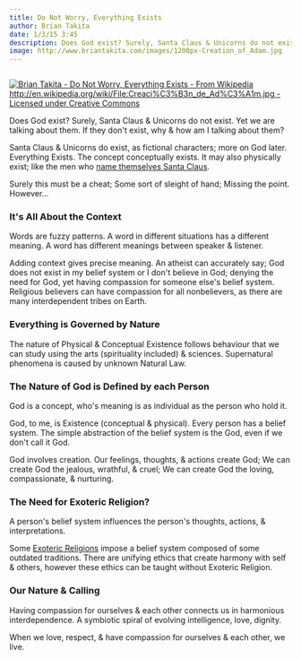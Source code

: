```yaml
---
title: Do Not Worry, Everything Exists
author: Brian Takita
date: 1/3/15 3:45
description: Does God exist? Surely, Santa Claus & Unicorns do not exist. Yet we are talking about them. If they don't exist, why & how am I talking about them? Santa Claus & Unicorns do exist, as fictional characters; more on God later. Everything Exists. The concept conceptually exists. It may also physically exist; like the men who name themselves Santa Claus.
image: http://www.briantakita.com/images/1200px-Creation_of_Adam.jpg
---
```


```js exec frontmatter
```

<a href="/posts/do-not-worry-everything-exists/">
	<img
		src="/images/1200px-Creation_of_Adam.jpg"
		alt="Brian Takita - Do Not Worry, Everything Exists - From Wikipedia http://en.wikipedia.org/wiki/File:Creaci%C3%B3n_de_Ad%C3%A1m.jpg - Licensed under Creative Commons"
	/>
</a>

Does God exist? Surely, Santa Claus & Unicorns do not exist. Yet we are talking about them. If they don't exist, why & how am I talking about them?

Santa Claus & Unicorns do exist, as fictional characters; more on God later. Everything Exists. The concept conceptually exists. It may also physically exist; like the men who <a href="http://www.huffingtonpost.com/2014/12/23/real-santas_n_6366974.html" target="_blank">name themselves Santa Claus</a>.

<!--more-->

Surely this must be a cheat; Some sort of sleight of hand; Missing the point. However...

### It's All About the Context

Words are fuzzy patterns. A word in different situations has a different meaning. A word has different meanings between speaker & listener.

Adding context gives precise meaning. An atheist can accurately say; God does not exist in my belief system or I don't believe in God; denying the need for God, yet having compassion for someone else's belief system. Religious believers can have compassion for all nonbelievers, as there are many interdependent tribes on Earth.

### Everything is Governed by Nature

The nature of Physical & Conceptual Existence follows behaviour that we can study using the arts (spirituality included) & sciences. Supernatural phenomena is caused by unknown Natural Law.

### The Nature of God is Defined by each Person

God is a concept, who's meaning is as individual as the person who hold it.

God, to me, is Existence (conceptual & physical). Every person has a belief system. The simple abstraction of the belief system is the God, even if we don't call it God.

God involves creation. Our feelings, thoughts, & actions create God; We can create God the jealous, wrathful, & cruel; We can create God the loving, compassionate, & nurturing.

### The Need for Exoteric Religion?

A person's belief system influences the person's thoughts, actions, & interpretations.

Some <a href="http://en.wikipedia.org/wiki/Exoteric" target="_blank">Exoteric Religions</a> impose a belief system composed of some outdated traditions. There are unifying ethics that create harmony with self & others, however these ethics can be taught without Exoteric Religion.

### Our Nature & Calling

Having compassion for ourselves & each other connects us in harmonious interdependence. A symbiotic spiral of evolving intelligence, love, dignity.

When we love, respect, & have compassion for ourselves & each other, we live.

